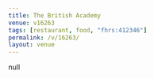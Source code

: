 ```yaml
---
title: The British Academy
venue: v16263
tags: [restaurant, food, "fhrs:412346"]
permalink: /v/16263/
layout: venue
---
```

null